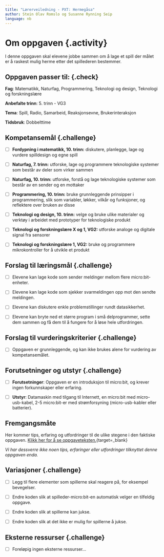 ```yaml
---
title: "Lærerveiledning - PXT: Hermegåsa"
author: Stein Olav Romslo og Susanne Rynning Seip
language: nb
---
```



# Om oppgaven {.activity}

I denne oppgaven skal elevene jobbe sammen om å lage et spill der målet er å
raskest mulig herme etter det spillederen bestemmer.

## Oppgaven passer til: {.check}

__Fag__: Matematikk, Naturfag, Programmering, Teknologi og design, Teknologi og forskningslære

__Anbefalte trinn__: 5. trinn - VG3

__Tema__: Spill, Radio, Samarbeid, Reaksjonsevne, Brukerinteraksjon

__Tidsbruk__: Dobbelttime

## Kompetansemål {.challenge}

- [ ] __Fordypning i matematikk, 10. trinn:__ diskutere, planlegge, lage og vurdere spilldesign og egne spill

- [ ] __Naturfag, 7. trinn:__ utforske, lage og programmere teknologiske systemer som består av deler som virker sammen

- [ ] __Naturfag, 10. trinn:__ utforske, forstå og lage teknologiske systemer som består av en sender og en mottaker

- [ ] __Programmering, 10. trinn:__ bruke grunnleggende prinsipper i programmering, slik som variabler, løkker, vilkår og funksjoner, og reflektere over bruken av disse

- [ ] __Teknologi og design, 10. trinn:__ velge og bruke ulike materialer og verktøy i arbeidet med prototyper for teknologiske produkt

- [ ] __Teknologi og forskningslære X og 1, VG2:__ utforske analoge og digitale signal fra sensorer

- [ ] __Teknologi og forskningslære 1, VG2:__ bruke og programmere mikrokontroller for å utvikle et produkt

## Forslag til læringsmål {.challenge}

- [ ] Elevene kan lage kode som sender meldinger mellom flere micro:bit-enheter.

- [ ] Elevene kan lage kode som sjekker svarmeldingen opp mot den sendte
  meldingen.

- [ ] Elevene kan diskutere enkle problemstillinger rundt datasikkerhet.

- [ ] Elevene kan bryte ned et større program i små delprogrammer, sette dem
  sammen og få dem til å fungere for å løse hele utfordringen.

## Forslag til vurderingskriterier {.challenge}

- [ ] Oppgaven er grunnleggende, og kan ikke brukes alene for vurdering av kompetansemålet.

## Forutsetninger og utstyr {.challenge}

- [ ] __Forutsetninger__: Oppgaven er en introduksjon til micro:bit, og krever ingen forkunnskaper eller erfaring.

- [ ] __Utstyr__: Datamaskin med tilgang til Internett, en micro:bit med
  micro-usb-kabel, 2-5 micro:bit-er med strømforsyning (micro-usb-kabler eller
  batterier).

## Fremgangsmåte

Her kommer tips, erfaring og utfordringer til de ulike stegene i den faktiske
oppgaven. [Klikk her for å se
oppgaveteksten.](../pxt_hermegaasa/hermegaasa.html){target=_blank}

_Vi har dessverre ikke noen tips, erfaringer eller utfordringer tilknyttet denne
oppgaven enda._

## Variasjoner {.challenge}

- [ ] Legg til flere elementer som spillerne skal reagere på, for eksempel
  bevegelser.

- [ ] Endre koden slik at spilleder-micro:bit-en automatisk velger en tilfeldig
  oppgave.

- [ ] Endre koden slik at spillerne kan jukse.

- [ ] Endre koden slik at det ikke er mulig for spillerne å jukse.

## Eksterne ressurser {.challenge}

- [ ] Foreløpig ingen eksterne ressurser...
